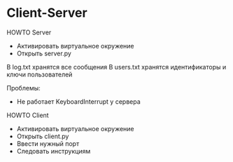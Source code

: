 # Client-Server

HOWTO Server

- Активировать виртуальное окружение
- Открыть server.py

В log.txt хранятся все сообщения
В users.txt хранятся идентификаторы и ключи пользователей

Проблемы:
- Не работает KeyboardInterrupt у сервера

HOWTO Client

- Активировать виртуальное окружение
- Открыть client.py
- Ввести нужный порт
- Cледовать инструкциям
